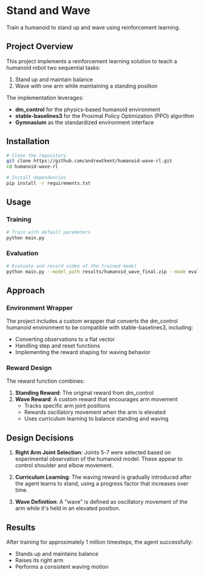 # Stand and Wave

Train a humanoid to stand up and wave using reinforcement learning.

## Project Overview

This project implements a reinforcement learning solution to teach a humanoid robot two sequential tasks:
1. Stand up and maintain balance
2. Wave with one arm while maintaining a standing position

The implementation leverages:
- **dm_control** for the physics-based humanoid environment
- **stable-baselines3** for the Proximal Policy Optimization (PPO) algorithm
- **Gymnasium** as the standardized environment interface

## Installation

```bash
# Clone the repository
git clone https://github.com/andrewtkent/humanoid-wave-rl.git
cd humanoid-wave-rl

# Install dependencies
pip install -r requirements.txt
```

## Usage

### Training

```bash
# Train with default parameters
python main.py
```

### Evaluation

```bash
# Evaluate and record video of the trained model
python main.py --model_path results/humanoid_wave_final.zip --mode evaluate
```

## Approach

### Environment Wrapper

The project includes a custom wrapper that converts the dm_control humanoid environment to be compatible with stable-baselines3, including:
- Converting observations to a flat vector
- Handling step and reset functions
- Implementing the reward shaping for waving behavior

### Reward Design

The reward function combines:

1. **Standing Reward**: The original reward from dm_control
2. **Wave Reward**: A custom reward that encourages arm movement
   - Tracks specific arm joint positions
   - Rewards oscillatory movement when the arm is elevated
   - Uses curriculum learning to balance standing and waving

## Design Decisions

1. **Right Arm Joint Selection**: Joints 5-7 were selected based on experimental observation of the humanoid model. These appear to control shoulder and elbow movement.

2. **Curriculum Learning**: The waving reward is gradually introduced after the agent learns to stand, using a progress factor that increases over time.

3. **Wave Definition**: A "wave" is defined as oscillatory movement of the arm while it's held in an elevated position.

## Results

After training for approximately 1 million timesteps, the agent successfully:
- Stands up and maintains balance
- Raises its right arm
- Performs a consistent waving motion
